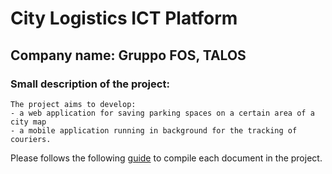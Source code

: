 # City Logistics ICT Platform
## Company name: Gruppo FOS, TALOS
### Small description of the project: 
    The project aims to develop: 
    - a web application for saving parking spaces on a certain area of a city map 
    - a mobile application running in background for the tracking of couriers.


Please follows the following
[guide](https://guides.github.com/features/mastering-markdown/) to
compile each document in the project.
